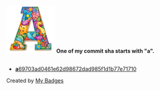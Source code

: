 <img src="https://github.com/my-badges/my-badges/blob/master/badges/abc-commit/a-commit.png?raw=true" alt="One of my commit sha starts with &quot;a&quot;." title="One of my commit sha starts with &quot;a&quot;." width="128">
<strong>One of my commit sha starts with &quot;a&quot;.</strong>
<br><br>

- <a href="https://github.com/better-studio/better-amp/commit/a69703ad0461e62d98672dad985f1d1b77e71710"><strong>a</strong>69703ad0461e62d98672dad985f1d1b77e71710</a>


Created by <a href="https://github.com/my-badges/my-badges">My Badges</a>